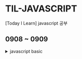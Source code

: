 # TIL-JAVASCRIPT
[Today I Learn] javascript 공부

## 0908 ~ 0909

<details>
  <summary>javascript basic</summary>
  
### javascript basic


  
#### 자바스크립트 작성위치
#### 콘솔
#### 주석처리
#### 변수 선언자(var, let, const)
  * var = 재선언 가능, 거의 안씀.  
  * let = 선언된 변수에 값의 재할당이 가능하지만 같은변수명으로 재선언불가.   
  * const = 절대값, 재선언 재할당 불가.  
#### 데이터 타입
  * String.  
  * Number - '', "" 없이 사용가능.   
  * Undifined - 선언되지않음. 하나의 데이터 타입.   
  * Null - 할당 값이 준비되지 않았을 때. 넣어서 쓰임.   
  * Object - 여러속성을 하나의 변수에 저장 할 수 있도록 해주는 데이터 타입. key:value.  
  * Array - 배열   
  * Boolean - true / false   
  * typeof x - x가 어떤 유형인지 알려줌.   
#### 64비트 부동소수점
  * toString(2) - 2진수로 표현
    * 1비트 - 양수 0, 음수 1
    * 11비트 - 지수부 - 2^(n-1)-1 + m
    * 52비트 - 가수부 - 
    * 2^10 = 1024 - 1 - 4 = 1019
    * 무한소수인경우 64비트를 넘어갔을때, 가장가까운 숫자로 표현 = 외부라이브러리 사용
      * BigNumber.js
      * Big.js
      * Decimal.js
  뭔소리인지 몰라서 이해못함.
#### 연산자
  * 더하기, 빼기, 곱하기, 나누기, 거듭제곱(**), 나머지(%), 1씩증가(++), 1씩감소(--)
  * 문자열 연산자 
    * txt1 += txt2; //txt1 = txt1 + txt2;
    * 숫자 + 문자 = 문자
  * 비교 연산자
    * (x == y) - equal to
    * (x == "y") - 비교연산자로 들어가면 "" 안에 값만 봄
    * (x === y) - 데이터 타입으로 비교
    * !=, !==, !===
  * Logical 연산자
    * && - and
    * || - or
    * ! - console.log(!(3 < 2)); 조건값을 반대로 해줌
#### 조건문(if, switch
  * if(조건) else if(조건) else
  * switch(조건) case(조건값) break;빠져나옴                        
#### 반복문(for, for-in, for-of, while)
  * for(조건) {코드}; - 조건이 만족하는 동안에 계속해서 {}안의 코드를 실행.
    * for - in : for(var i in numbers){console.log(numbers[i];} - numbers안 전부 출력.
    * for - of : for(var num of numbers){console.log(num);} - in이랑 뭐가 다른지 모르겠음.
  * while(조건){} : 뭐라 정리를.... ! for랑 차이를 내일 봐야겠다.
    * do-while(조건){} : while조건 안보고 do먼저 실행
#### 함수
  * function name() {} - 특정 기능을 수행하도록 작성된 코드 블럭. 잘 짜놓으면 좋음.                             
                                
---

### 자바스크립트 내장 함수 
#### String
  * indexOf - 문자열이 시작하는 시점의 index번호 / 찾지못하면 -1
  * lastIndexOf - 뒤
  * slice(시작점,끝점) - 시작점부터 끝점 문자열만
  * substr(시작점,시작점으로부터 글자수) - 글자수
  * replace(원래값,바꿀값) - 바꾸기
  * uppercase - 대,소문자로 변환
    * toLocaleUpperCase
    * toLowerCase
  * concat - var txt4 = txt1.concat(" ",txt2); 문자열 합치기.
  * trim - 앞,뒤 공백제거
  * padStart - (만들 글자수,넣어줄 값) ex)날짜 자리수 맞춰줄때 01,02,03,...,11,12
  * padEnd
  * charAt - 문자열에서 (자리수)만큼의 특정 값을 호출
  * split() - ()기준으로 자르고 배열로 나눔.
    * var tags = "키보드,기계식,블루투스,맥마우스";
    * var arr = tags.split(",");
    * arr = {0: "키보드" 1: "기계식" 2: "블루투스" 3: "맥마우스"};
#### Number
  * toString(); - 숫자를 문자열로 변환
  * toFixed() - 지정된 소수점 자리수까지 반올림으로 표기
  * toPrecision() - 정수까지 포함 한 자리수
  * parseInt() - 무조건 정수 = 소수점부터 무시
  * parseFloat() - 소수점까지 표기
#### Boolean
  * 이건 true or false
    * false : undifined / null / 0 / -0 / NaN / ""(빈문자열)
#### Array
  * toString()
  * join() - 배열 사이에 ()값이 삽입
  * document.getElementById("div1").innerHTML = txt;
  * pop() - 배열의 가장 마지막 element를 제거 후 리턴 해줌.
  * push() - 배열의 마지막에 새로운 element를 추가
  * shift() - 배열의 첫번째 element를 제거 후 리턴 해줌.
  * unshift() - 배열의 첫번째에 새로운 element를 추가
  * splice(1,2,3,4) : 배열 / 파라미터 1 : 시작위치 / 파라미터 2 : 삭제할 element 수 / 1,2까지만 넣을시 삭제만 함 / 파라미터 3 : 시작위치 / 파라미터 4 : 시작위치
  * concat() - 합침
  * slice(시작,종료) - 배열 시작+1부터 종료까지
  * sort() - 오름차순,내림차순 return a.point > b.point ? -1 : a.point < b.point ? 1 : 0;
  * filter - return person.city == "제주"; city가 "제주"로 되어있느사람만 !필터!
  * reduce(누적값, 현잿값, 인덱스, 요소) - 누적값
  * map(요소, 인덱스, 배열) - 배열안의 요소들을 짝지어줌
  다시공부
#### Date
  * getTimezoneOffset - 분단위, GMT +0기준으로 분차를 알려줌
    * Time zone 글로벌 서비스시 GMT +0 기준으로 저장(한국:GMT +0900)
#### Math
  * round() - 반올림
  * ceil() - 무조건 올림으로 정수를 만듬. 페이징할때 사용 가능
  * floor() - 소수점 이하는 무조건 내림
  * trunc() - 정수부분만 리턴
  * sign() - 음수이면 -1, 양수이면 1, 0이면 0
  * pow() - 제곱
  * sqrt() - 루트
  * abs() - 무조건 양수로 변환
  * max()
  * min()
  * random() - 랜덤..
#### JSON
#### Window
#### 크롬개발자도구
                                                                        
## 0810
                                                                        
<details>
                                                                        
#### this 키워드
#### Scope
#### Default Function Parameter                                                                        
#### Default Function Parameter                                                                        
#### Arrow Function
#### Template Literals                                                                       
#### Object Literal Syntax Extension
#### Spread Operator                                                                        
#### Object Destructuring                                                                        
#### Array Destructuring                                                                        
#### Promise
#### Async/Await                                                                         
#### 모듈(Module)
#### 클래스(Class)                                                                        
#### Error - try/catch/finally                                                                        
#### Strict Mode                                                                        
#### 정규식(RegExp)
#### HTML Element 컨트롤                                                                        
#### HTML 이벤트 컨트롤
#### HTML 스타일 컨트롤                                                                        
#### 데이터테이블 만들기                                                                        
                                                                      
 </details>                                                                       
                                                                    
  
</details>

